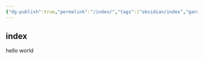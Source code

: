 ```yaml
---
{"dg-publish":true,"permalink":"/index/","tags":["obsidian/index","gardenEntry"]}
---
```


## index

hello world